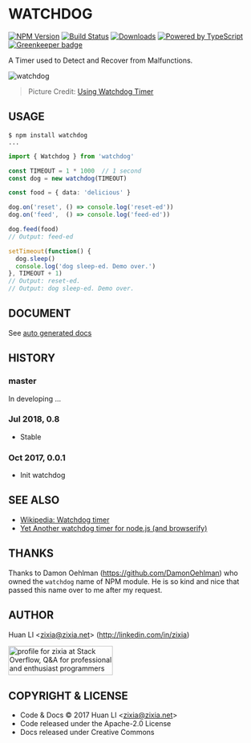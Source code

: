 # WATCHDOG

[![NPM Version](https://badge.fury.io/js/watchdog.svg)](https://badge.fury.io/js/watchdog)
[![Build Status](https://travis-ci.com/huan/watchdog.svg?branch=master)](https://travis-ci.com/huan/watchdog)
[![Downloads](http://img.shields.io/npm/dm/watchdog.svg?style=flat-square)](https://npmjs.org/package/watchdog)
[![Powered by TypeScript](https://img.shields.io/badge/Powered%20By-TypeScript-blue.svg)](https://www.typescriptlang.org/)
[![Greenkeeper badge](https://badges.greenkeeper.io/huan/watchdog.svg)](https://greenkeeper.io/)

A Timer used to Detect and Recover from Malfunctions.

![watchdog](https://huan.github.io/watchdog/images/watchdog.png)
> Picture Credit: [Using Watchdog Timer](https://www.logicsupply.com/explore/io-hub/tutorial-using-beaglebone-black-watchdog-timer/)

## USAGE

```shell
$ npm install watchdog
...
```

```ts
import { Watchdog } from 'watchdog'

const TIMEOUT = 1 * 1000  // 1 second
const dog = new watchdog(TIMEOUT)

const food = { data: 'delicious' }

dog.on('reset', () => console.log('reset-ed'))
dog.on('feed',  () => console.log('feed-ed'))

dog.feed(food)
// Output: feed-ed

setTimeout(function() {
  dog.sleep()
  console.log('dog sleep-ed. Demo over.')
}, TIMEOUT + 1)
// Output: reset-ed.
// Output: dog sleep-ed. Demo over.
```

## DOCUMENT

See [auto generated docs](https://huan.github.io/watchdog)

## HISTORY

### master

In developing ...

### Jul 2018, 0.8

- Stable

### Oct 2017, 0.0.1

- Init watchdog


## SEE ALSO

* [Wikipedia: Watchdog timer](https://en.wikipedia.org/wiki/Watchdog_timer)
* [Yet Another watchdog timer for node.js (and browserify)](https://github.com/andrew-filonenko/ya-watchdog)

## THANKS

Thanks to Damon Oehlman (https://github.com/DamonOehlman) who owned the `watchdog` name of NPM module. He is so kind and nice that passed this name over to me after my request.

## AUTHOR

Huan LI \<zixia@zixia.net\> (http://linkedin.com/in/zixia)

<a href="http://stackoverflow.com/users/1123955/zixia">
  <img src="http://stackoverflow.com/users/flair/1123955.png" width="208" height="58" alt="profile for zixia at Stack Overflow, Q&amp;A for professional and enthusiast programmers" title="profile for zixia at Stack Overflow, Q&amp;A for professional and enthusiast programmers">
</a>

## COPYRIGHT & LICENSE

* Code & Docs © 2017 Huan LI \<zixia@zixia.net\>
* Code released under the Apache-2.0 License
* Docs released under Creative Commons
